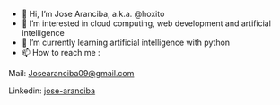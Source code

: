 - 👋 Hi, I’m Jose Aranciba, a.k.a. @hoxito 
- 👀 I’m interested in cloud computing, web development and artificial intelligence
- 🌱 I’m currently learning artificial intelligence with python
- 📫 How to reach me :

 Mail: Josearanciba09@gmail.com 

 Linkedin: [jose-aranciba](LinkedIn.com/in/jose-aranciba)

<!---
hoxito/hoxito is a ✨ special ✨ repository because its `README.md` (this file) appears on your GitHub profile.
You can click the Preview link to take a look at your changes.
--->
